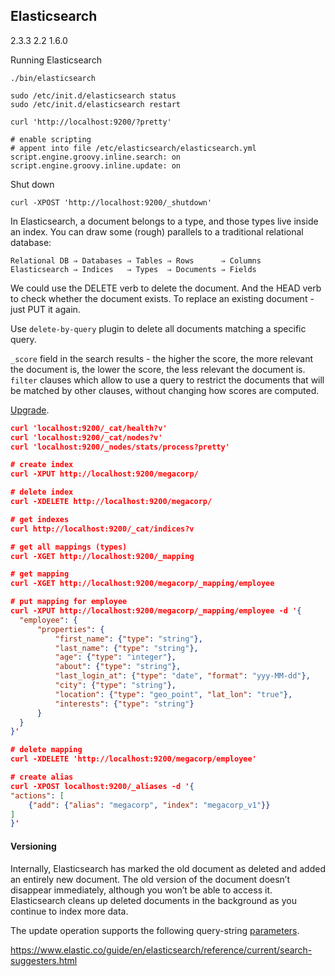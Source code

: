 Elasticsearch
-
2.3.3
2.2
1.6.0

Running Elasticsearch
````
./bin/elasticsearch

sudo /etc/init.d/elasticsearch status
sudo /etc/init.d/elasticsearch restart

curl 'http://localhost:9200/?pretty'
````
````
# enable scripting
# appent into file /etc/elasticsearch/elasticsearch.yml
script.engine.groovy.inline.search: on
script.engine.groovy.inline.update: on
````

Shut down
````
curl -XPOST 'http://localhost:9200/_shutdown'
````

In Elasticsearch, a document belongs to a type, and those types live inside an index.
You can draw some (rough) parallels to a traditional relational database:
````
Relational DB ⇒ Databases ⇒ Tables ⇒ Rows      ⇒ Columns
Elasticsearch ⇒ Indices   ⇒ Types  ⇒ Documents ⇒ Fields
````
We could use the DELETE verb to delete the document.
And the HEAD verb to check whether the document exists.
To replace an existing document - just PUT it again.

Use `delete-by-query` plugin to delete all documents matching a specific query.

`_score` field in the search results - the higher the score,
the more relevant the document is, the lower the score, the less relevant the document is.
`filter` clauses which allow to use a query
to restrict the documents that will be matched by other clauses, without changing how scores are computed.

[Upgrade](https://www.elastic.co/guide/en/elasticsearch/reference/current/setup-upgrade.html).

````json
curl 'localhost:9200/_cat/health?v'
curl 'localhost:9200/_cat/nodes?v'
curl 'localhost:9200/_nodes/stats/process?pretty'

# create index
curl -XPUT http://localhost:9200/megacorp/

# delete index
curl -XDELETE http://localhost:9200/megacorp/

# get indexes
curl http://localhost:9200/_cat/indices?v

# get all mappings (types)
curl -XGET http://localhost:9200/_mapping

# get mapping
curl -XGET http://localhost:9200/megacorp/_mapping/employee

# put mapping for employee
curl -XPUT http://localhost:9200/megacorp/_mapping/employee -d '{
  "employee": {
      "properties": {
          "first_name": {"type": "string"},
          "last_name": {"type": "string"},
          "age": {"type": "integer"},
          "about": {"type": "string"},
          "last_login_at": {"type": "date", "format": "yyy-MM-dd"},
          "city": {"type": "string"},
          "location": {"type": "geo_point", "lat_lon": "true"},
          "interests": {"type": "string"}
      }
  }
}'

# delete mapping
curl -XDELETE 'http://localhost:9200/megacorp/employee'

# create alias
curl -XPOST localhost:9200/_aliases -d '{
"actions": [
    {"add": {"alias": "megacorp", "index": "megacorp_v1"}}
]
}'
````

#### Versioning

Internally, Elasticsearch has marked the old document as deleted and added an entirely new document.
The old version of the document doesn’t disappear immediately,
although you won’t be able to access it.
Elasticsearch cleans up deleted documents in the background as you continue to index more data.



The update operation supports the following query-string
[parameters](https://www.elastic.co/guide/en/elasticsearch/reference/current/docs-update.html#_parameters_3).

https://www.elastic.co/guide/en/elasticsearch/reference/current/search-suggesters.html
